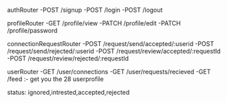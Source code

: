 authRouter
-POST   /signup
-POST   /login
-POST   /logout

profileRouter
-GET    /profile/view
-PATCH  /profile/edit
-PATCH  /profile/password

connectionRequestRouter
-POST   /request/send/accepted/:userid
-POST   /request/send/rejected/:userid
-POST   /request/review/accepted/:requestId
-POST   /request/review/rejected/:requestId

userRouter
-GET    /user/connections
-GET    /user/requests/recieved
-GET    /feed   :- get you the 28 userprofile


status: ignored,intrested,accepted,rejected

